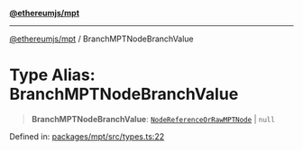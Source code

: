 [**@ethereumjs/mpt**](../README.md)

***

[@ethereumjs/mpt](../README.md) / BranchMPTNodeBranchValue

# Type Alias: BranchMPTNodeBranchValue

> **BranchMPTNodeBranchValue**: [`NodeReferenceOrRawMPTNode`](NodeReferenceOrRawMPTNode.md) \| `null`

Defined in: [packages/mpt/src/types.ts:22](https://github.com/Dargon789/ethereumjs-monorepo/blob/master/packages/mpt/src/types.ts#L22)
